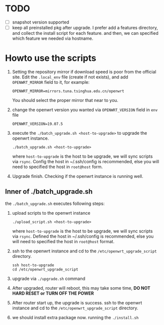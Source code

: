 
# TODO

* [ ] snapshot version supported
* [ ] keep all preinstalled pkg after upgrade. I prefer add a features directory, and collect the install script for each feature.
    and then, we can specified which feature we needed via hostname.

# Howto use the scripts

1. Setting the repository mirror if download speed is poor from the official site.
Edit the `.local_env` file (create if not exists), and add `OPENWRT_MIRROR` field to it,
for example:

    ```
    OPENWRT_MIRROR=mirrors.tuna.tsinghua.edu.cn/openwrt
    ```

    You should select the proper mirror that near to you.

1. change the openwrt version you wanted via `OPENWRT_VERSION` field in `env` file

    ```
    OPENWRT_VERSION=19.07.5
    ```

1. execute the `./batch_upgrade.sh <host-to-upgrade>` to upgrade the openwrt instance.

    ```
    ./batch_upgrade.sh <host-to-upgrade>
    ```

    where `host-to-upgrade` is the host to be upgrade, we will sync scripts via `rsync`.
    Config the host in ~/.ssh/config is recommended, else you will need to specified the host
    in `root@host` form.

1. Upgrade finish. Checking if the openwrt instance is running well.

## Inner of ./batch_upgrade.sh

the `./batch_upgrade.sh` executes following steps:

1. upload scripts to the openwrt instance

    ```
    ./upload_script.sh <host-to-upgrade>
    ```

    where `host-to-upgrade` is the host to be upgrade, we will sync scripts via `rsync`.
    Defined the host in ~/.ssh/config is recommended, else you will need to specified the host
    in `root@host` format.

1. ssh to the openwrt instance and cd to the `/etc/openwrt_upgrade_script` directory.

    ```
    ssh host-to-upgrade
    cd /etc/openwrt_upgrade_script
    ```
1. upgrade via `./upgrade.sh` command

1. After upgraded, router will reboot, this may take some time, **DO NOT HARD RESET or TURN OFF THE POWER**
1. After router start up, the upgrade is success.
ssh to the openwrt instance and cd to the `/etc/openwrt_upgrade_script` directory.
1. we should install extra package now. running the `./install.sh`
